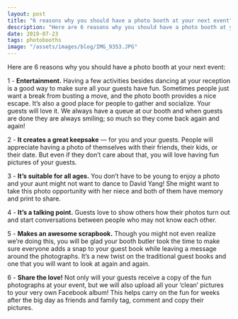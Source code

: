 ```yaml
---
layout: post
title: "6 reasons why you should have a photo booth at your next event"
description: "Here are 6 reasons why you should have a photo booth at your next event."
date: 2019-07-23
tags: photobooths
image: "/assets/images/blog/IMG_9353.JPG"
---
```

Here are 6 reasons why you should have a photo booth at your next event:

1 - **Entertainment.** Having a few activities besides dancing at your reception is a good way to make sure all your guests have fun. Sometimes people just want a break from busting a move, and the photo booth provides a nice escape. It’s also a good place for people to gather and socialize. Your guests will love it. We always have a queue at our booth and when guests are done they are always smiling; so much so they come back again and again!

2 - **It creates a great keepsake** — for you and your guests. People will appreciate having a photo of themselves with their friends, their kids, or their date. But even if they don’t care about that, you will love having fun pictures of your guests.

3 - **It’s suitable for all ages.** You don’t have to be young to enjoy a photo and your aunt might not want to dance to David Yang! She might want to take this photo opportunity with her niece and both of them have memory and print to share.

4 - **It’s a talking point.** Guests love to show others how their photos turn out and start conversations between people who may not know each other.

5 - **Makes an awesome scrapbook.** Though you might not even realize we’re doing this, you will be glad your booth butler took the time to make sure everyone adds a snap to your guest book while leaving a message around the photographs. It’s a new twist on the traditional guest books and one that you will want to look at again and again.

6 - **Share the love!** Not only will your guests receive a copy of the fun photographs at your event, but we will also upload all your ‘clean’ pictures to your very own Facebook album! This helps carry on the fun for weeks after the big day as friends and family tag, comment and copy their pictures.
